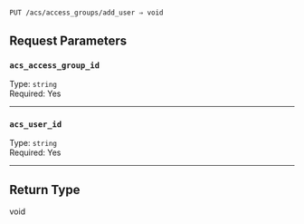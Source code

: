# 

```
PUT /acs/access_groups/add_user ⇒ void
```



## Request Parameters

### `acs_access_group_id`

Type: `string`\
Required: Yes



---

### `acs_user_id`

Type: `string`\
Required: Yes



---

## Return Type

void
